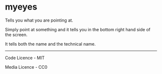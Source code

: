 # myeyes
Tells you what you are pointing at.

Simply point at something and it tells you in the bottom right hand side of the screen.

It tells both the name and the technical name.

--------------------------------------------------------------------------------------
Code Licence - MIT

Media Licence - CC0
